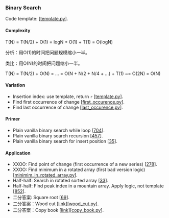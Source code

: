 ### Binary Search
Code template: [[template.py](template.py)].

#### Complexity
T(N) = T(N/2) + O(1) = logN * O(1) + T(1) = O(logN)

分析：用O(1)的时间把问题规模缩小一半。

类比：用O(N)的时间把问题缩小一半。

T(N) = T(N/2) + O(N) = ... = O(N + N/2 + N/4 + ...) + T(1) ~= O(2N) = O(N)

#### Variation
* Insertion index: use template, return `r` [[template.py](template.py)].
* Find first occurrence of change [[first_occurence.py](first_occurence.py)].
* Find last occurrence of change [[last_occurence.py](last_occurence.py)].

#### Primer
* Plain vanilla binary search while loop [[704](704_binary_search.py)].
* Plain vanilla binary search recursion [[457](457_classical_binary_search.py)].
* Plain vanilla binary search for insert position [[35](35_search_insert_position.py)].

#### Application
* XXOO: Find point of change (first occurrence of a new series) [[278](278_first_bad_version.py)].
* XXOO: Find minimum in a rotated array (first bad version logic) [[minimim_in_rotated_array.py](minimim_in_rotated_array.py)].
* Half-half: Search in rotated sorted array [[33](33_search_in_rotated_sorted_array.py)].
* Half-half: Find peak index in a mountain array. Apply logic, not template [[852](852_peak_index_in_a_mountain_array.py)].
* 二分答案: Square root [[69](69_sqrtx.py)].
* 二分答案：Wood cut [[link](https://www.lintcode.com/problem/wood-cut/description)][[wood_cut.py](wood_cut.py)].
* 二分答案：Copy book [[link](https://www.lintcode.com/problem/copy-books/description)][[copy_book.py](copy_book.py)].
